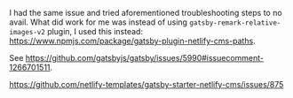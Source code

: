 I had the same issue and tried aforementioned troubleshooting steps to no avail. What did work for me was instead of using `gatsby-remark-relative-images-v2` plugin, I used this instead: https://www.npmjs.com/package/gatsby-plugin-netlify-cms-paths. 

See https://github.com/gatsbyjs/gatsby/issues/5990#issuecomment-1266701511. 

https://github.com/netlify-templates/gatsby-starter-netlify-cms/issues/875